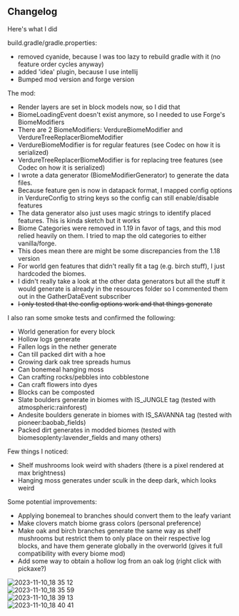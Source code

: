 <h2>Changelog</h2>  
Here's what I did  

build.gradle/gradle.properties:
- removed cyanide, because I was too lazy to rebuild gradle with it (no feature order cycles anyway)
- added 'idea' plugin, because I use intellij
- Bumped mod version and forge version  

The mod:  
- Render layers are set in block models now, so I did that
- BiomeLoadingEvent doesn't exist anymore, so I needed to use Forge's BiomeModifiers
- There are 2 BiomeModifiers: VerdureBiomeModifier and VerdureTreeReplacerBiomeModifier
- VerdureBiomeModifier is for regular features (see Codec on how it is serialized)
- VerdureTreeReplacerBiomeModifier is for replacing tree features (see Codec on how it is serialized)
- I wrote a data generator (BiomeModifierGenerator) to generate the data files.
- Because feature gen is now in datapack format, I mapped config options in VerdureConfig to string keys so the config can still enable/disable features
- The data generator also just uses magic strings to identify placed features. This is kinda sketch but it works
- Biome Categories were removed in 1.19 in favor of tags, and this mod relied heavily on them. I tried to map the old categories to either vanilla/forge.
- This does mean there are might be some discrepancies from the 1.18 version
- For world gen features that didn't really fit a tag (e.g. birch stuff), I just hardcoded the biomes.
- I didn't really take a look at the other data generators but all the stuff it would generate is already in the resources folder so I commented them out in the GatherDataEvent subscriber
- ~~I only tested that the config options work and that things generate~~

  
I also ran some smoke tests and confirmed the following:  
- World generation for every block
- Hollow logs generate
- Fallen logs in the nether generate
- Can till packed dirt with a hoe
- Growing dark oak tree spreads humus
- Can bonemeal hanging moss
- Can crafting rocks/pebbles into cobblestone
- Can craft flowers into dyes
- Blocks can be composted
- Slate boulders generate in biomes with IS_JUNGLE tag (tested with atmospheric:rainforest)
- Andesite boulders generate in biomes with IS_SAVANNA tag (tested with pioneer:baobab_fields)
- Packed dirt generates in modded biomes (tested with biomesoplenty:lavender_fields and many others)  
  
Few things I noticed:  
- Shelf mushrooms look weird with shaders (there is a pixel rendered at max brightness)
- Hanging moss generates under sculk in the deep dark, which looks weird  
  
Some potential improvements:  
- Applying bonemeal to branches should convert them to the leafy variant
- Make clovers match biome grass colors (personal preference)
- Make oak and birch branches generate the same way as shelf mushrooms but restrict them to only place on their respective log blocks, and have them generate globally in the overworld (gives it full compatibility with every biome mod)
- Add some way to obtain a hollow log from an oak log (right click with pickaxe?)  
  
![2023-11-10_18 35 12](https://github.com/OrderedChaos-Dev/Verdure/assets/41054981/690d4e26-7cb0-44db-8da0-4d8e28d68067)  
![2023-11-10_18 35 59](https://github.com/OrderedChaos-Dev/Verdure/assets/41054981/f715c0cd-c2f3-438b-a554-dcf91c476f44)  
![2023-11-10_18 39 13](https://github.com/OrderedChaos-Dev/Verdure/assets/41054981/0427cafc-79f5-4d64-aa47-fb08017305f6)  
![2023-11-10_18 40 41](https://github.com/OrderedChaos-Dev/Verdure/assets/41054981/9d6a9702-51ca-4ef5-a628-42965fd710c3)  
